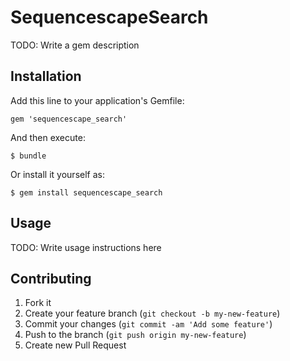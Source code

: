 # SequencescapeSearch

TODO: Write a gem description

## Installation

Add this line to your application's Gemfile:

    gem 'sequencescape_search'

And then execute:

    $ bundle

Or install it yourself as:

    $ gem install sequencescape_search

## Usage

TODO: Write usage instructions here

## Contributing

1. Fork it
2. Create your feature branch (`git checkout -b my-new-feature`)
3. Commit your changes (`git commit -am 'Add some feature'`)
4. Push to the branch (`git push origin my-new-feature`)
5. Create new Pull Request
